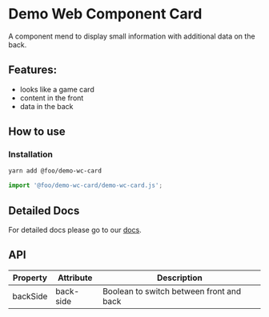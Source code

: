 # Demo Web Component Card

A component mend to display small information with additional data on the back.

## Features:

- looks like a game card
- content in the front
- data in the back

## How to use

### Installation

```bash
yarn add @foo/demo-wc-card
```

```js
import '@foo/demo-wc-card/demo-wc-card.js';
```

## Detailed Docs

For detailed docs please go to our [docs](https://open-wc.org/demoing-storybook/?path=/docs/card-docs--simple).

## API

| Property | Attribute | Description                              |
| -------- | --------- | ---------------------------------------- |
| backSide | back-side | Boolean to switch between front and back |
